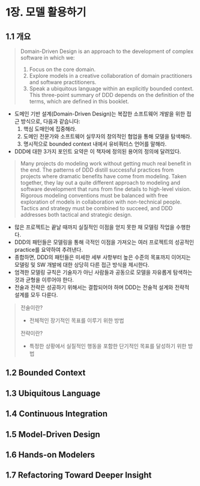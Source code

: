 # 1장. 모델 활용하기
## 1.1 개요
> Domain-Driven Design is an approach to the development of complex software in which we:
> 1. Focus on the core domain.
> 2. Explore models in a creative collaboration of domain practitioners and software practitioners.
> 3. Speak a ubiquitous language within an explicitly bounded context.
> This three-point summary of DDD depends on the definition of the terms, which are defined
in this booklet.
 
- 도메인 기반 설계(Domain-Driven Design)는 복잡한 소프트웨어 개발을 위한 접근 방식으로, 다음과 같습니다:
  1. 핵심 도매인에 집중해라.
  2. 도메인 전문가와 소프트웨어 실무자의 창의적인 협업을 통해 모델을 탐색해라.
  3. 명시적으로 bounded context 내에서 유비쿼터스 언어를 말해라.
- DDD에 대한 3가지 포인트 요약은 이 책자에 정의된 용어의 정의에 달려있다.


> Many projects do modeling work without getting much real benefit in the end. The patterns of DDD distill successful practices from projects where dramatic benefits have come from modeling. Taken together, they lay out a quite different approach to modeling and software development that runs from fine details to high-level vision. Rigorous modeling conventions must be balanced with free exploration of models in collaboration with non-technical people. Tactics and strategy must be combined to succeed, and DDD addresses both tactical and strategic design.

- 많은 프로젝트는 끝날 때까지 실질적인 이점을 얻지 못한 채 모델링 작업을 수행한다.
- DDD의 패턴들은 모델링을 통해 극적인 이점을 가져오는 여러 프로젝트의 성공적인 practice를 요약하여 추려낸다.   
- 종합하면, DDD의 패턴들은 미세한 세부 사항부터 높은 수준의 목표까지 이어지는 모델링 및 SW 개발에 대한 상당히 다른 접근 방식을 제시한다.
- 엄격한 모델링 규칙은 기술자가 아닌 사람들과 공동으로 모델을 자유롭게 탐색하는 것과 균형을 이루어야 한다.
- 전술과 전략은 성공하기 위해서는 결합되어야 하며 DDD는 전술적 설계와 전략적 설계를 모두 다룬다.


> 전술이란?
> - 전체적인 장기적인 목표를 이루기 위한 방법
>   
> 전략이란?
> - 특정한 상황에서 실질적인 행동을 포함한 단기적인 목표를 달성하기 위한 방법


## 1.2 Bounded Context

## 1.3 Ubiquitous Language

## 1.4 Continuous Integration

## 1.5 Model-Driven Design

## 1.6 Hands-on Modelers

## 1.7 Refactoring Toward Deeper Insight



